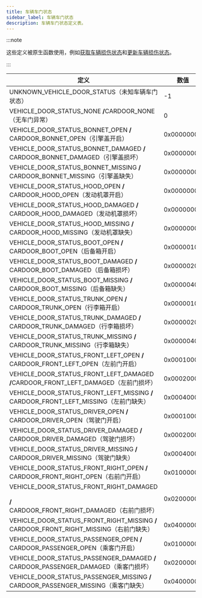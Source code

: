 ```yaml
---
title: 车辆车门状态
sidebar_label: 车辆车门状态
description: 车辆车门状态定义表。
---
```


:::note

这些定义被原生函数使用，例如[获取车辆损伤状态](../functions/GetVehicleDamageStatus)和[更新车辆损伤状态](../functions/UpdateVehicleDamageStatus)。

:::

| 定义                                                                                      | 数值       |
| ----------------------------------------------------------------------------------------- | ---------- |
| UNKNOWN_VEHICLE_DOOR_STATUS（未知车辆车门状态）                                           | -1         |
| VEHICLE_DOOR_STATUS_NONE ​**/**​ CARDOOR_NONE（无车门异常）                               | 0          |
| VEHICLE_DOOR_STATUS_BONNET_OPEN ​**/**​ CARDOOR_BONNET_OPEN（引擎盖开启）                 | 0x00000001 |
| VEHICLE_DOOR_STATUS_BONNET_DAMAGED ​**/**​ CARDOOR_BONNET_DAMAGED（引擎盖损坏）           | 0x00000002 |
| VEHICLE_DOOR_STATUS_BONNET_MISSING ​**/**​ CARDOOR_BONNET_MISSING（引擎盖缺失）           | 0x00000004 |
| VEHICLE_DOOR_STATUS_HOOD_OPEN ​**/**​ CARDOOR_HOOD_OPEN（发动机罩开启）                   | 0x00000001 |
| VEHICLE_DOOR_STATUS_HOOD_DAMAGED ​**/**​ CARDOOR_HOOD_DAMAGED（发动机罩损坏）             | 0x00000002 |
| VEHICLE_DOOR_STATUS_HOOD_MISSING ​**/**​ CARDOOR_HOOD_MISSING（发动机罩缺失）             | 0x00000004 |
| VEHICLE_DOOR_STATUS_BOOT_OPEN ​**/**​ CARDOOR_BOOT_OPEN（后备箱开启）                     | 0x00000100 |
| VEHICLE_DOOR_STATUS_BOOT_DAMAGED ​**/**​ CARDOOR_BOOT_DAMAGED（后备箱损坏）               | 0x00000200 |
| VEHICLE_DOOR_STATUS_BOOT_MISSING ​**/**​ CARDOOR_BOOT_MISSING（后备箱缺失）               | 0x00000400 |
| VEHICLE_DOOR_STATUS_TRUNK_OPEN ​**/**​ CARDOOR_TRUNK_OPEN（行李箱开启）                   | 0x00000100 |
| VEHICLE_DOOR_STATUS_TRUNK_DAMAGED ​**/**​ CARDOOR_TRUNK_DAMAGED（行李箱损坏）             | 0x00000200 |
| VEHICLE_DOOR_STATUS_TRUNK_MISSING ​**/**​ CARDOOR_TRUNK_MISSING（行李箱缺失）             | 0x00000400 |
| VEHICLE_DOOR_STATUS_FRONT_LEFT_OPEN ​**/**​ CARDOOR_FRONT_LEFT_OPEN（左前门开启）         | 0x00010000 |
| VEHICLE_DOOR_STATUS_FRONT_LEFT_DAMAGED ​**/**​ CARDOOR_FRONT_LEFT_DAMAGED（左前门损坏）   | 0x00020000 |
| VEHICLE_DOOR_STATUS_FRONT_LEFT_MISSING ​**/**​ CARDOOR_FRONT_LEFT_MISSING（左前门缺失）   | 0x00040000 |
| VEHICLE_DOOR_STATUS_DRIVER_OPEN ​**/**​ CARDOOR_DRIVER_OPEN（驾驶门开启）                 | 0x00010000 |
| VEHICLE_DOOR_STATUS_DRIVER_DAMAGED ​**/**​ CARDOOR_DRIVER_DAMAGED（驾驶门损坏）           | 0x00020000 |
| VEHICLE_DOOR_STATUS_DRIVER_MISSING ​**/**​ CARDOOR_DRIVER_MISSING（驾驶门缺失）           | 0x00040000 |
| VEHICLE_DOOR_STATUS_FRONT_RIGHT_OPEN ​**/**​ CARDOOR_FRONT_RIGHT_OPEN（右前门开启）       | 0x01000000 |
| VEHICLE_DOOR_STATUS_FRONT_RIGHT_DAMAGED ​**/**​ CARDOOR_FRONT_RIGHT_DAMAGED（右前门损坏） | 0x02000000 |
| VEHICLE_DOOR_STATUS_FRONT_RIGHT_MISSING ​**/**​ CARDOOR_FRONT_RIGHT_MISSING（右前门缺失） | 0x04000000 |
| VEHICLE_DOOR_STATUS_PASSENGER_OPEN ​**/**​ CARDOOR_PASSENGER_OPEN（乘客门开启）           | 0x01000000 |
| VEHICLE_DOOR_STATUS_PASSENGER_DAMAGED ​**/**​ CARDOOR_PASSENGER_DAMAGED（乘客门损坏）     | 0x02000000 |
| VEHICLE_DOOR_STATUS_PASSENGER_MISSING ​**/**​ CARDOOR_PASSENGER_MISSING（乘客门缺失）     | 0x04000000 |
